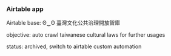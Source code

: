 ### Airtable app

Airtable base: ʘ‿ʘ 臺灣文化公共治理開放智庫

objective: auto crawl taiwanese cultural laws for further usages

status: archived, switch to airtable custom automation
